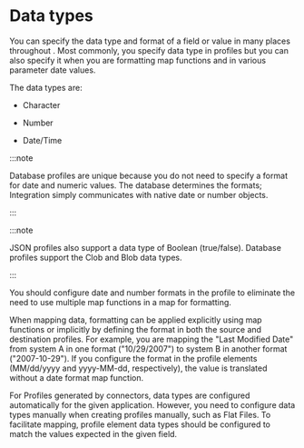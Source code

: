 # Data types

<head>
  <meta name="guidename" content="Integration"/>
  <meta name="context" content="GUID-f79b7a73-0bdc-4b4b-bbad-de622f6e280c"/>
</head>


You can specify the data type and format of a field or value in many places throughout . Most commonly, you specify data type in profiles but you can also specify it when you are formatting map functions and in various parameter date values.

The data types are:

-   Character

-   Number

-   Date/Time


:::note

Database profiles are unique because you do not need to specify a format for date and numeric values. The database determines the formats; Integration simply communicates with native date or number objects.

:::


:::note

JSON profiles also support a data type of Boolean \(true/false\). Database profiles support the Clob and Blob data types.

:::

You should configure date and number formats in the profile to eliminate the need to use multiple map functions in a map for formatting.

When mapping data, formatting can be applied explicitly using map functions or implicitly by defining the format in both the source and destination profiles. For example, you are mapping the "Last Modified Date" from system A in one format \("10/29/2007"\) to system B in another format \("2007-10-29"\). If you configure the format in the profile elements \(MM/dd/yyyy and yyyy-MM-dd, respectively\), the value is translated without a date format map function.

For Profiles generated by connectors, data types are configured automatically for the given application. However, you need to configure data types manually when creating profiles manually, such as Flat Files. To facilitate mapping, profile element data types should be configured to match the values expected in the given field.